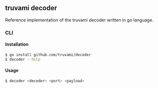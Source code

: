 ## truvami decoder

Reference implementation of the truvami decoder written in go language.

### CLI

#### Installation

```zsh
$ go install github.com/truvami/decoder
$ decoder --help
```

#### Usage

```zsh
$ decoder <decoder> <port> <payload>
```